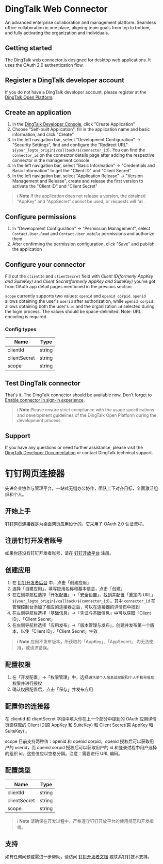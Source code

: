 # DingTalk Web Connector

An advanced enterprise collaboration and management platform. Seamless office collaboration in one place, aligning team goals from top to bottom, and fully activating the organization and individuals.

## Getting started

The DingTalk web connector is designed for desktop web applications. It uses the OAuth 2.0 authentication flow.

## Register a DingTalk developer account

If you do not have a DingTalk developer account, please register at the [DingTalk Open Platform](https://open.dingtalk.com).

## Create an application

1. In the [DingTalk Developer Console](https://open-dev.dingtalk.com/console/index), click "Create Application"
2. Choose "Self-built Application", fill in the application name and basic information, and click "Create"
3. In the left navigation bar, select "Development Configuration" -> "Security Settings", find and configure the "Redirect URL" `${your_logto_origin}/callback/${connector_id}`. You can find the `connector_id` on the connector details page after adding the respective connector in the management console
4. In the left navigation bar, select "Basic Information" -> "Credentials and Basic Information" to get the "Client ID" and "Client Secret"
5. In the left navigation bar, select "Application Release" -> "Version Management and Release", create and release the first version to activate the "Client ID" and "Client Secret"

> ℹ️ **Note**
> If the application does not release a version, the obtained "AppKey" and "AppSecret" cannot be used, or requests will fail.

## Configure permissions

1. In "Development Configuration" -> "Permission Management", select `Contact.User.Read` and `Contact.User.mobile` permissions and authorize them
2. After confirming the permission configuration, click "Save" and publish the application

## Configure your connector

Fill out the `clientId` and `clientSecret` field with _Client ID(formerly AppKey and SuiteKey)_ and _Client Secret(formerly AppKey and SuiteKey)_ you've got from OAuth app detail pages mentioned in the previous section.

`scope` currently supports two values: `openid` and `openid corpid`. `openid` allows obtaining the user's `userid` after authorization, while `openid corpid` allows obtaining both the user's `id` and the organization `id` selected during the login process. The values should be space-delimited. Note: URL encoding is required.

### Config types

| Name         | Type   |
|--------------|--------|
| clientId     | string |
| clientSecret | string |
| scope        | string |

## Test DingTalk connector

That's it. The DingTalk connector should be available now. Don't forget to [Enable connector in sign-in experience](https://docs.logto.io/docs/tutorials/get-started/passwordless-sign-in-by-adding-connectors#enable-social-sign-in).

> ℹ️ **Note**
> Please ensure strict compliance with the usage specifications and development guidelines of the DingTalk Open Platform during the development process.

## Support

If you have any questions or need further assistance, please visit the [DingTalk Developer Documentation](https://open.dingtalk.com/document/orgapp/obtain-identity-credentials) or contact DingTalk technical support.

# 钉钉网页连接器

先进企业协作与管理平台，一站式无缝办公协作，团队上下对齐目标，全面激活组织和个人。

## 开始上手

钉钉网页连接器是为桌面网页应用设计的。它采用了 OAuth 2.0 认证流程。

## 注册钉钉开发者账号

如果你还没有钉钉开发者账号，请在 [钉钉开放平台](https://open.dingtalk.com) 注册。

## 创建应用

1. 在 [钉钉开发者后台](https://open-dev.dingtalk.com/console/index) 中，点击「创建应用」
2. 选择「自建应用」，填写应用名称和基本信息，点击「创建」
3. 在左侧导航栏选择「开发配置」->「安全设置」，找到并配置「重定向 URL」 `${your_logto_origin}/callback/${connector_id}`。其中 `connector_id` 在管理控制台添加了相应的连接器之后，可以在连接器的详情页中找到
4. 在左侧导航栏选择「基础信息」->「凭证与基础信息」中可以获取「Client ID」、「Client Secret」
5. 在左侧导航栏选择「应用发布」->「版本管理与发布」，创建并发布第一个版本，以使「Client ID」、「Client Secret」生效

> ℹ️ **Note**
> 应用不发布版本，所获取的「AppKey」、「AppSecret」 均无法使用，或请求错误。

## 配置权限

1. 在「开发配置」->「权限管理」中，选择`通讯录个人信息读权限`和`个人手机号信息`权限并进行授权
2. 确认权限配置后，点击「保存」并发布应用

## 配置你的连接器

在 clientId 和 clientSecret 字段中填入你在上一个部分中提到的 OAuth 应用详情页面获取的 Client ID(原 AppKey 和 SuiteKey) 和 Client Secret(原 AppKey 和 SuiteKey) 。

scope 目前支持两种值：openid 和 openid corpid。openid 授权后可以获取用户的 userid，而 openid corpid 授权后可以获取用户的 id 和登录过程中用户选择的组织 id。这些值应以空格分隔。注意：需要进行 URL 编码。

## 配置类型

| Name         | Type   |
|--------------|--------|
| clientId     | string |
| clientSecret | string |
| scope        | string |

> ℹ️ **Note**
> 请确保在开发过程中，严格遵守钉钉开放平台的使用规范和开发指南。

## 支持

如有任何问题或需进一步帮助，请访问 [钉钉开发者文档](https://open.dingtalk.com/document/orgapp/obtain-identity-credentials) 或联系钉钉技术支持。
